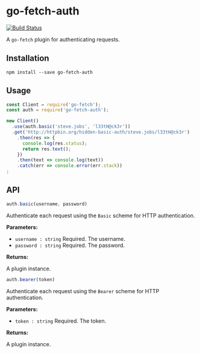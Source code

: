# go-fetch-auth

[![Build Status](https://travis-ci.org/go-fetch-js/auth.svg?branch=master)](https://travis-ci.org/go-fetch-js/auth)

A `go-fetch` plugin for authenticating requests.

## Installation

    npm install --save go-fetch-auth
    
## Usage

```javascript
const Client = require('go-fetch');
const auth = require('go-fetch-auth');

new Client()
  .use(auth.basic('steve.jobs', 'l33tH@ck3r'))
  .get('http://httpbin.org/hidden-basic-auth/steve.jobs/l33tH@ck3r')
    .then(res => {
      console.log(res.status);
      return res.text();
    })
    .then(text => console.log(text))
    .catch(err => console.error(err.stack))
;

```

## API

```javascript
auth.basic(username, password)
```

Authenticate each request using the `Basic` scheme for HTTP authentication.

**Parameters:**

- `username : string` Required. The username.
- `password : string` Required. The password.

**Returns:**

A plugin instance.

```javascript
auth.bearer(token)
```

Authenticate each request using the `Bearer` scheme for HTTP authentication.

**Parameters:**

- `token : string` Required. The token.

**Returns:**

A plugin instance.